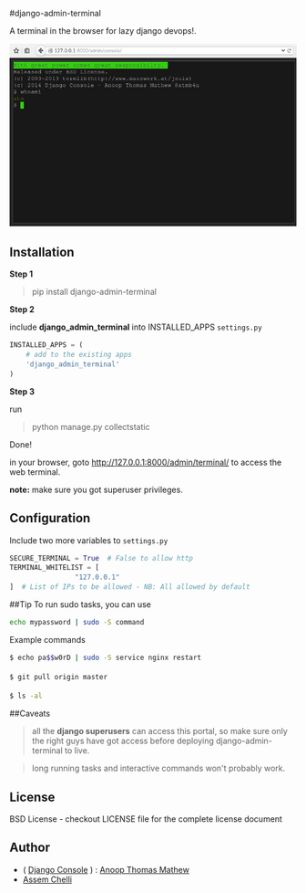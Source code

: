 #django-admin-terminal

A terminal in the browser for lazy django devops!.

![django-admin-terminal](https://raw.githubusercontent.com/assem-ch/django-admin-terminal/master/django_admin_terminal/static/images/screenshot.png)


## Installation

**Step 1**
> pip install django-admin-terminal

**Step 2**

include __django_admin_terminal__ into INSTALLED_APPS ```settings.py```

```python
INSTALLED_APPS = (
    # add to the existing apps
    'django_admin_terminal'
)
```

**Step 3**

run
> python manage.py collectstatic

Done!

in your browser, goto http://127.0.0.1:8000/admin/terminal/ to access the web terminal.

**note:** make sure you got superuser privileges.


## Configuration

Include two more variables to ```settings.py```

```python
SECURE_TERMINAL = True  # False to allow http
TERMINAL_WHITELIST = [
                "127.0.0.1"
]  # List of IPs to be allowed - NB: All allowed by default
```


##Tip
To run sudo tasks, you can use

```bash
echo mypassword | sudo -S command
```

Example commands 
```bash
$ echo pa$$w0rD | sudo -S service nginx restart

$ git pull origin master

$ ls -al
```

##Caveats

> all the **django superusers** can access this portal, so make sure only the right guys have got access before deploying django-admin-terminal to live.

> long running tasks and interactive commands won't probably work.


## License

BSD License - checkout LICENSE file for the complete license document


## Author
- ( [Django Console](https://github.com/atmb4u/django-console) ) : [Anoop Thomas Mathew](https://twitter.com/atmb4u "atmb4u") 
- [Assem Chelli](https://github.com/assem-ch "assem-ch") 
